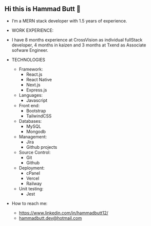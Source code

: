 ## Hi this is Hammad Butt 👋

- I’m a MERN stack developer with 1.5 years of experience.
  
- WORK EXPERIENCE:
- I have 8 months experience at CrossVision as individual fullStack developer, 4 months in kaizen and 3 months at Txend as Associate sofware Engineer.
  
- TECHNOLOGIES
  - Framework:
      - React.js
      - React Native
      - Next.js
      - Express.js
  - Languages:
      - Javascript
  - Front end:
      - Bootstrap
      - TailwindCSS
  - Databases:
      - MySQL
      - Mongodb
  - Management:
      - Jira  
      - Github projects
  - Source Control:
      - Git
      - Github
  - Deployment:
      - cPanel
      - Vercel
      - Railway
  - Unit testing:
      - Jest  
  
- How to reach me:
  - https://www.linkedin.com/in/hammadbutt12/
  - hammadbutt.dev@hotmail.com


